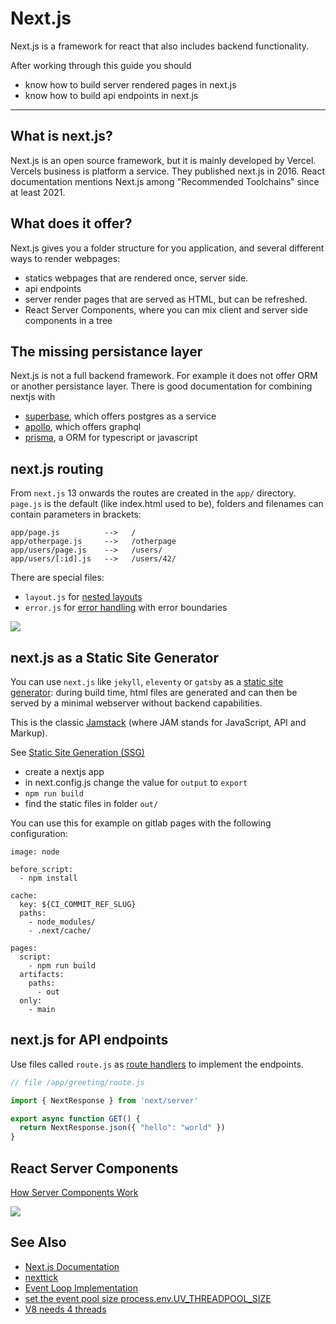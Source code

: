# Next.js

Next.js is a framework for react
that also includes backend functionality.

After working through this guide you should

- know how to build server rendered pages in next.js
- know how to build api endpoints in next.js


---

## What is next.js?

Next.js is an open source framework, but it is mainly developed by Vercel.
Vercels business is platform a service. They published next.js in 2016.
React documentation mentions Next.js among "Recommended Toolchains"
since at least 2021.


## What does it offer?

Next.js gives you a folder structure for you application,
and several different ways to render webpages:

* statics webpages that are rendered once, server side.
* api endpoints
* server render pages that are served as HTML, but can be refreshed.
* React Server Components, where you can mix client and server side components in a tree

## The missing persistance layer

Next.js is not a full backend framework. For example it does not offer
ORM or another persistance layer.  There is good documentation for
combining nextjs with

* [superbase](https://supabase.com/docs/guides/getting-started/quickstarts/nextjs), which offers postgres as a service
* [apollo](https://www.apollographql.com/blog/apollo-client/next-js/how-to-use-apollo-client-with-next-js-13/), which offers graphql
* [prisma](https://www.prisma.io/nextjs), a ORM for typescript or javascript


## next.js routing

From `next.js` 13 onwards the routes are created in the `app/` directory.
`page.js` is the default (like index.html used to be), folders and
filenames can contain parameters in brackets:

```
app/page.js          -->   /
app/otherpage.js     -->   /otherpage
app/users/page.js    -->   /users/
app/users/[:id].js   -->   /users/42/
```

There are special files:


* `layout.js` for [nested layouts](https://nextjs.org/docs/app/building-your-application/routing/pages-and-layouts#nesting-layouts)
* `error.js`  for [error handling](https://nextjs.org/docs/app/building-your-application/routing/error-handling) with error boundaries

![](images/nested-layouts-ui.png)


## next.js as a Static Site Generator

You can use `next.js` like `jekyll`, `eleventy` or `gatsby` as a [static
site generator](https://jamstack.org/generators/): during build time, html files are generated and can
then be served by a minimal webserver without backend capabilities.

This is the classic [Jamstack](https://jamstack.org/) (where JAM stands for JavaScript, API and Markup).


See [Static Site Generation (SSG)](https://nextjs.org/docs/pages/building-your-application/rendering/static-site-generation)


* create a nextjs app
* in next.config.js change the value for `output` to `export`
* `npm run build`
* find the static files in folder `out/`

You can use this for example on gitlab pages with the following configuration:

```
image: node

before_script:
  - npm install

cache:
  key: ${CI_COMMIT_REF_SLUG}
  paths:
    - node_modules/
    - .next/cache/

pages:
  script:
    - npm run build
  artifacts:
    paths:
      - out
  only:
    - main
```

## next.js for API endpoints

Use files called `route.js` as [route handlers](https://nextjs.org/docs/app/building-your-application/routing/router-handlers) to implement the endpoints.

```js
// file /app/greeting/route.js

import { NextResponse } from 'next/server'

export async function GET() {
  return NextResponse.json({ "hello": "world" })
}
```


## React Server Components

[How Server Components Work](https://www.plasmic.app/blog/how-react-server-components-work)

![](images/react-server-components.png)

## See Also

- [Next.js Documentation](https://nextjs.org/docs)
- [nexttick](https://nodejs.org/en/docs/guides/event-loop-timers-and-nexttick/)
- [Event Loop Implementation](https://stackoverflow.com/questions/19822668/what-exactly-is-a-node-js-event-loop-tick)
- [set the event pool size process.env.UV_THREADPOOL_SIZE](http://docs.libuv.org/en/v1.x/threadpool.html)
- [V8 needs 4 threads](https://github.com/nodejs/node/blob/278a9267ec41f37e6b7dda876c417945d7725973/src/node.cc#L3964-L3965)
